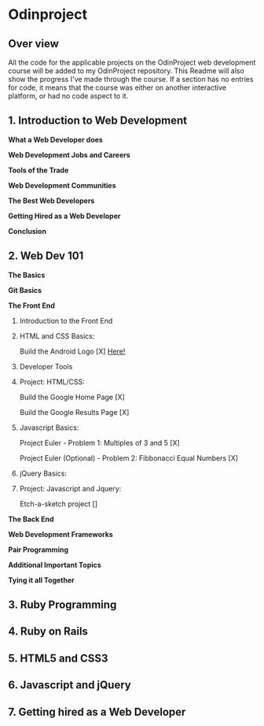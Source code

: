 # Odinproject

## Over view

All the code for the applicable projects on the OdinProject web development course will be added to my OdinProject repository.
This Readme will also show the progress I've made through the course.
If a section has no entries for code, it means that the course was either on another interactive platform, or had no code aspect to it.

## 1. Introduction to Web Development

**What a Web Developer does**

**Web Development Jobs and Careers**

**Tools of the Trade**

**Web Development Communities**

**The Best Web Developers**

**Getting Hired as a Web Developer**

**Conclusion**

## 2. Web Dev 101

**The Basics**

**Git Basics**

**The Front End**

1. Introduction to the Front End

2. HTML and CSS Basics:
    
    Build the Android Logo [X] <a href="https://github.com/OJBridger/Odinproject/tree/master/Web%20Dev%20101/Android%20Logo">Here!</a>
    
3. Developer Tools
            
4. Project: HTML/CSS:
    
    Build the Google Home Page [X]
        
    Build the Google Results Page [X]
           
5. Javascript Basics:

    Project Euler - Problem 1: Multiples of 3 and 5 [X]

    Project Euler (Optional) - Problem 2: Fibbonacci Equal Numbers [X]
    
6. jQuery Basics:

7. Project: Javascript and Jquery:

    Etch-a-sketch project []
        
**The Back End**

**Web Development Frameworks**

**Pair Programming**

**Additional Important Topics**

**Tying it all Together**
        
        
## 3. Ruby Programming

## 4. Ruby on Rails

## 5. HTML5 and CSS3

## 6. Javascript and jQuery

## 7. Getting hired as a Web Developer

